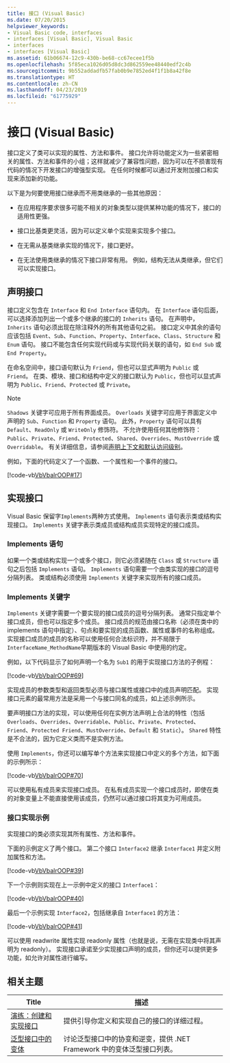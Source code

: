 ```yaml
---
title: 接口 (Visual Basic)
ms.date: 07/20/2015
helpviewer_keywords:
- Visual Basic code, interfaces
- interfaces [Visual Basic], Visual Basic
- interfaces
- interfaces [Visual Basic]
ms.assetid: 61b06674-12c9-430b-be68-cc67ecee1f5b
ms.openlocfilehash: 5f85eca1026d05d8dc3d862559ee48440edf2c4b
ms.sourcegitcommit: 9b552addadfb57fab0b9e7852ed4f1f1b8a42f8e
ms.translationtype: HT
ms.contentlocale: zh-CN
ms.lasthandoff: 04/23/2019
ms.locfileid: "61775929"
---
```

# <a name="interfaces-visual-basic"></a>接口 (Visual Basic)
接口定义了类可以实现的属性、方法和事件。 接口允许将功能定义为一些紧密相关的属性、方法和事件的小组；这样就减少了兼容性问题，因为可以在不损害现有代码的情况下开发接口的增强型实现。 在任何时候都可以通过开发附加接口和实现来添加新的功能。  
  
 以下是为何要使用接口继承而不用类继承的一些其他原因：  
  
- 在应用程序要求很多可能不相关的对象类型以提供某种功能的情况下，接口的适用性更强。  
  
- 接口比基类更灵活，因为可以定义单个实现来实现多个接口。  
  
- 在无需从基类继承实现的情况下，接口更好。  
  
- 在无法使用类继承的情况下接口非常有用。 例如，结构无法从类继承，但它们可以实现接口。  
  
## <a name="declaring-interfaces"></a>声明接口  
 接口定义包含在 `Interface` 和 `End Interface` 语句内。 在 `Interface` 语句后面，可以选择添加列出一个或多个继承的接口的 `Inherits` 语句。 在声明中，`Inherits` 语句必须出现在除注释外的所有其他语句之前。 接口定义中其余的语句应该包括 `Event`、`Sub`、`Function`、`Property`、`Interface`、`Class`、`Structure` 和 `Enum` 语句。 接口不能包含任何实现代码或与实现代码关联的语句，如 `End Sub` 或 `End Property`。  
  
 在命名空间中，接口语句默认为 `Friend`，但也可以显式声明为 `Public` 或 `Friend`。 在类、模块、接口和结构中定义的接口默认为 `Public`，但也可以显式声明为 `Public`、`Friend`、`Protected` 或 `Private`。  
  
> [!NOTE]
>  `Shadows` 关键字可应用于所有界面成员。 `Overloads` 关键字可应用于界面定义中声明的 `Sub`、`Function` 和 `Property` 语句。 此外，`Property` 语句可以具有 `Default`、`ReadOnly` 或 `WriteOnly` 修饰符。 不允许使用任何其他修饰符：`Public`、`Private`、`Friend`、`Protected`、`Shared`、`Overrides`、`MustOverride` 或 `Overridable`。 有关详细信息，请参阅[声明上下文和默认访问级别](../../../../visual-basic/language-reference/statements/declaration-contexts-and-default-access-levels.md)。  
  
 例如，下面的代码定义了一个函数、一个属性和一个事件的接口。  
  
 [!code-vb[VbVbalrOOP#17](~/samples/snippets/visualbasic/VS_Snippets_VBCSharp/VbVbalrOOP/VB/OOP.vb#17)]  
  
## <a name="implementing-interfaces"></a>实现接口  
 Visual Basic 保留字`Implements`两种方式使用。 `Implements` 语句表示类或结构实现接口。 `Implements` 关键字表示类成员或结构成员实现特定的接口成员。  
  
### <a name="implements-statement"></a>Implements 语句  
 如果一个类或结构实现一个或多个接口，则它必须紧随在 `Class` 或 `Structure` 语句之后包括 `Implements` 语句。 `Implements` 语句需要一个由类实现的接口的逗号分隔列表。 类或结构必须使用 `Implements` 关键字来实现所有的接口成员。  
  
### <a name="implements-keyword"></a>Implements 关键字  
 `Implements` 关键字需要一个要实现的接口成员的逗号分隔列表。 通常只指定单个接口成员，但也可以指定多个成员。 接口成员的规范由接口名称（必须在类中的 implements 语句中指定）、句点和要实现的成员函数、属性或事件的名称组成。 实现接口成员的成员的名称可以使用任何合法标识符，并不局限于`InterfaceName_MethodName`早期版本的 Visual Basic 中使用的约定。  
  
 例如，以下代码显示了如何声明一个名为 `Sub1` 的用于实现接口方法的子例程：  
  
 [!code-vb[VbVbalrOOP#69](~/samples/snippets/visualbasic/VS_Snippets_VBCSharp/VbVbalrOOP/VB/OOP.vb#69)]  
  
 实现成员的参数类型和返回类型必须与接口属性或接口中的成员声明匹配。 实现接口元素的最常用方法是采用一个与接口同名的成员，如上述示例所示。  
  
 要声明接口方法的实现，可以使用任何在实例方法声明上合法的特性（包括 `Overloads`、`Overrides`、`Overridable`、`Public`、`Private`、`Protected`、`Friend`、`Protected Friend`、`MustOverride`、`Default` 和 `Static`）。 `Shared` 特性是不合法的，因为它定义类而不是实例方法。  
  
 使用 `Implements`，你还可以编写单个方法来实现接口中定义的多个方法，如下面的示例所示：  
  
 [!code-vb[VbVbalrOOP#70](~/samples/snippets/visualbasic/VS_Snippets_VBCSharp/VbVbalrOOP/VB/OOP.vb#70)]  
  
 可以使用私有成员来实现接口成员。 在私有成员实现一个接口成员时，即使在类的对象变量上不能直接使用该成员，仍然可以通过接口将其变为可用成员。  
  
### <a name="interface-implementation-examples"></a>接口实现示例  
 实现接口的类必须实现其所有属性、方法和事件。  
  
 下面的示例定义了两个接口。 第二个接口 `Interface2` 继承 `Interface1` 并定义附加属性和方法。  
  
 [!code-vb[VbVbalrOOP#39](~/samples/snippets/visualbasic/VS_Snippets_VBCSharp/VbVbalrOOP/VB/OOP.vb#39)]  
  
 下一个示例则实现在上一示例中定义的接口 `Interface1`：  
  
 [!code-vb[VbVbalrOOP#40](~/samples/snippets/visualbasic/VS_Snippets_VBCSharp/VbVbalrOOP/VB/OOP.vb#40)]  
  
 最后一个示例实现 `Interface2`，包括继承自 `Interface1` 的方法：  
  
 [!code-vb[VbVbalrOOP#41](~/samples/snippets/visualbasic/VS_Snippets_VBCSharp/VbVbalrOOP/VB/OOP.vb#41)]  
  
 可以使用 readwrite 属性实现 readonly 属性（也就是说，无需在实现类中将其声明为 readonly）。  实现接口承诺至少实现接口声明的成员，但你还可以提供更多功能，如允许对属性进行编写。  
  
## <a name="related-topics"></a>相关主题  
  
|Title|描述|  
|-----------|-----------------|  
|[演练：创建和实现接口](../../../../visual-basic/programming-guide/language-features/interfaces/walkthrough-creating-and-implementing-interfaces.md)|提供引导你定义和实现自己的接口的详细过程。|  
|[泛型接口中的变体](../../concepts/covariance-contravariance/variance-in-generic-interfaces.md)|讨论泛型接口中的协变和逆变，提供 .NET Framework 中的变体泛型接口列表。|
